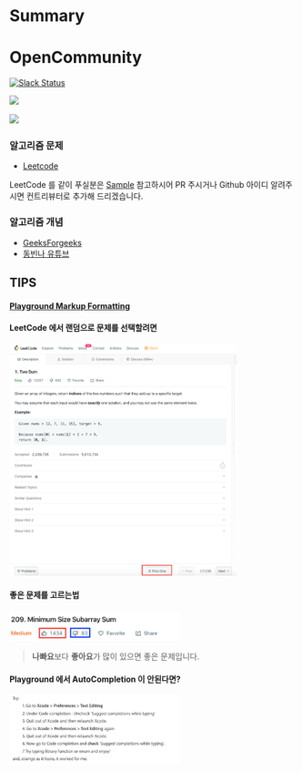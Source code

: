 # Summary

# OpenCommunity

[![Slack Status](https://slack.parceljs.org/badge.svg)](https://app.slack.com/client/TQ3DCMR08/CQ5KJJ3SA)

<a href="https://open.kakao.com/o/gfCPxcJb"><img height="24px" src="https://cdn.worldvectorlogo.com/logos/kakaotalk.svg" /></a>

<a href="https://www.notion.so/AGString-26a0a99a142b44b388bd2d6835030af0"><img height="24px" src="https://dl2.macupdate.com/images/icons256/57481.png" /></a>



### 알고리즘 문제
* [Leetcode](https://leetcode.com/problemset/algorithms/ )


LeetCode 를 같이 푸실분은 [Sample](https://github.com/SwiftAlgorithmClub/LeetCode/tree/master/LeetCode/Example.playground) 참고하시어 PR 주시거나 Github 아이디 알려주시면 컨트리뷰터로 추가해 드리겠습니다.

### 알고리즘 개념
* [GeeksForgeeks](https://www.geeksforgeeks.org/fundamentals-of-algorithms/)
* [동빈나 유튜브](https://www.youtube.com/watch?v=qQ5iLNjpxSk&list=PLRx0vPvlEmdDHxCvAQS1_6XV4deOwfVrz)

## TIPS
#### [Playground Markup Formatting](https://developer.apple.com/library/archive/documentation/Xcode/Reference/xcode_markup_formatting_ref/AddingMarkup.html#//apple_ref/doc/uid/TP40016497-CH100-SW1)

#### LeetCode 에서 랜덤으로 문제를 선택할려면 
<img src="/pick_one.png" alt="alt text" width="400" height="whatever">

#### 좋은 문제를 고르는법 
<img src="/good.png" alt="alt text" width="300" height="whatever">

> **나빠요**보다 **좋아요**가 많이 있으면 좋은 문제입니다.

#### Playground 에서 AutoCompletion 이 안된다면? 

<img src="/autocompletion.png" alt="alt text" width="300" height="whatever">
